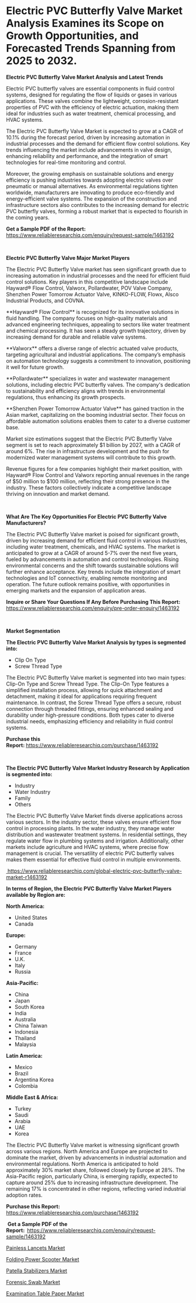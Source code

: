 <p><h1>Electric PVC Butterfly Valve Market Analysis Examines its Scope on Growth Opportunities, and Forecasted Trends Spanning from 2025 to 2032.</h1></p><p><strong>Electric PVC Butterfly Valve Market Analysis and Latest Trends</strong></p>
<p><p>Electric PVC butterfly valves are essential components in fluid control systems, designed for regulating the flow of liquids or gases in various applications. These valves combine the lightweight, corrosion-resistant properties of PVC with the efficiency of electric actuation, making them ideal for industries such as water treatment, chemical processing, and HVAC systems.</p><p>The Electric PVC Butterfly Valve Market is expected to grow at a CAGR of 10.1% during the forecast period, driven by increasing automation in industrial processes and the demand for efficient flow control solutions. Key trends influencing the market include advancements in valve design, enhancing reliability and performance, and the integration of smart technologies for real-time monitoring and control.</p><p>Moreover, the growing emphasis on sustainable solutions and energy efficiency is pushing industries towards adopting electric valves over pneumatic or manual alternatives. As environmental regulations tighten worldwide, manufacturers are innovating to produce eco-friendly and energy-efficient valve systems. The expansion of the construction and infrastructure sectors also contributes to the increasing demand for electric PVC butterfly valves, forming a robust market that is expected to flourish in the coming years.</p></p>
<p><strong>Get a Sample PDF of the Report:&nbsp;</strong> <a href="https://www.reliableresearchiq.com/enquiry/request-sample/1463192?utm_campaign=1159&utm_medium=2&utm_source=Github&utm_content=ia&utm_term=09042025&utm_id=electric-pvc-butterfly-valve">https://www.reliableresearchiq.com/enquiry/request-sample/1463192</a></p>
<p>&nbsp;</p>
<p><strong>Electric PVC Butterfly Valve Major Market Players</strong></p>
<p><p>The Electric PVC Butterfly Valve market has seen significant growth due to increasing automation in industrial processes and the need for efficient fluid control solutions. Key players in this competitive landscape include Hayward® Flow Control, Valworx, Pollardwater, POV Valve Company, Shenzhen Power Tomorrow Actuator Valve, KINKO-FLOW, Flowx, Alsco Industrial Products, and COVNA. </p><p>**Hayward® Flow Control** is recognized for its innovative solutions in fluid handling. The company focuses on high-quality materials and advanced engineering techniques, appealing to sectors like water treatment and chemical processing. It has seen a steady growth trajectory, driven by increasing demand for durable and reliable valve systems.</p><p>**Valworx** offers a diverse range of electric actuated valve products, targeting agricultural and industrial applications. The company’s emphasis on automation technology suggests a commitment to innovation, positioning it well for future growth. </p><p>**Pollardwater** specializes in water and wastewater management solutions, including electric PVC butterfly valves. The company's dedication to sustainability and efficiency aligns with trends in environmental regulations, thus enhancing its growth prospects.</p><p>**Shenzhen Power Tomorrow Actuator Valve** has gained traction in the Asian market, capitalizing on the booming industrial sector. Their focus on affordable automation solutions enables them to cater to a diverse customer base.</p><p>Market size estimations suggest that the Electric PVC Butterfly Valve segment is set to reach approximately $1 billion by 2027, with a CAGR of around 6%. The rise in infrastructure development and the push for modernized water management systems will contribute to this growth.</p><p>Revenue figures for a few companies highlight their market position, with Hayward® Flow Control and Valworx reporting annual revenues in the range of $50 million to $100 million, reflecting their strong presence in the industry. These factors collectively indicate a competitive landscape thriving on innovation and market demand.</p></p>
<p>&nbsp;</p>
<p><strong>What Are The Key Opportunities For Electric PVC Butterfly Valve Manufacturers?</strong></p>
<p><p>The Electric PVC Butterfly Valve market is poised for significant growth, driven by increasing demand for efficient fluid control in various industries, including water treatment, chemicals, and HVAC systems. The market is anticipated to grow at a CAGR of around 5-7% over the next five years, fueled by advancements in automation and control technologies. Rising environmental concerns and the shift towards sustainable solutions will further enhance acceptance. Key trends include the integration of smart technologies and IoT connectivity, enabling remote monitoring and operation. The future outlook remains positive, with opportunities in emerging markets and the expansion of application areas.</p></p>
<p><strong>Inquire or Share Your Questions If Any Before Purchasing This Report:</strong> <a href="https://www.reliableresearchiq.com/enquiry/pre-order-enquiry/1463192?utm_campaign=1159&utm_medium=2&utm_source=Github&utm_content=ia&utm_term=09042025&utm_id=electric-pvc-butterfly-valve">https://www.reliableresearchiq.com/enquiry/pre-order-enquiry/1463192</a></p>
<p>&nbsp;</p>
<p><strong>Market Segmentation</strong></p>
<p><strong>The Electric PVC Butterfly Valve Market Analysis by types is segmented into:</strong></p>
<p><ul><li>Clip On Type</li><li>Screw Thread Type</li></ul></p>
<p><p>The Electric PVC Butterfly Valve market is segmented into two main types: Clip-On Type and Screw Thread Type. The Clip-On Type features a simplified installation process, allowing for quick attachment and detachment, making it ideal for applications requiring frequent maintenance. In contrast, the Screw Thread Type offers a secure, robust connection through threaded fittings, ensuring enhanced sealing and durability under high-pressure conditions. Both types cater to diverse industrial needs, emphasizing efficiency and reliability in fluid control systems.</p></p>
<p><strong>Purchase this Report:&nbsp;</strong><a href="https://www.reliableresearchiq.com/purchase/1463192?utm_campaign=1159&utm_medium=2&utm_source=Github&utm_content=ia&utm_term=09042025&utm_id=electric-pvc-butterfly-valve">https://www.reliableresearchiq.com/purchase/1463192</a></p>
<p>&nbsp;</p>
<p><strong>The Electric PVC Butterfly Valve Market Industry Research by Application is segmented into:</strong></p>
<p><ul><li>Industry</li><li>Water Industry</li><li>Family</li><li>Others</li></ul></p>
<p><p>The Electric PVC Butterfly Valve Market finds diverse applications across various sectors. In the industry sector, these valves ensure efficient flow control in processing plants. In the water industry, they manage water distribution and wastewater treatment systems. In residential settings, they regulate water flow in plumbing systems and irrigation. Additionally, other markets include agriculture and HVAC systems, where precise flow management is crucial. The versatility of electric PVC butterfly valves makes them essential for effective fluid control in multiple environments.</p></p>
<p><a href="https://www.reliableresearchiq.com/global-electric-pvc-butterfly-valve-market-r1463192?utm_campaign=1159&utm_medium=2&utm_source=Github&utm_content=ia&utm_term=09042025&utm_id=electric-pvc-butterfly-valve">&nbsp;https://www.reliableresearchiq.com/global-electric-pvc-butterfly-valve-market-r1463192</a></p>
<p><strong>In terms of Region, the Electric PVC Butterfly Valve Market Players available by Region are:</strong></p>
<p>
    <p> <strong> North America: </strong>
        <ul>
            <li>United States</li>
            <li>Canada</li>
        </ul>
        </p> 
    <p> <strong> Europe: </strong>
        <ul>
            <li>Germany</li>
            <li>France</li>
            <li>U.K.</li>
            <li>Italy</li>
            <li>Russia</li>
        </ul>
        </p> 
    <p> <strong> Asia-Pacific: </strong>
        <ul>
            <li>China</li>
            <li>Japan</li>
            <li>South Korea</li>
            <li>India</li>
            <li>Australia</li>
            <li>China Taiwan</li>
            <li>Indonesia</li>
            <li>Thailand</li>
            <li>Malaysia</li>
        </ul>
        </p> 
    <p> <strong> Latin America: </strong>
        <ul>
            <li>Mexico</li>
            <li>Brazil</li>
            <li>Argentina Korea</li>
            <li>Colombia</li>
        </ul>
        </p> 
    <p> <strong> Middle East & Africa: </strong>
        <ul>
            <li>Turkey</li>
            <li>Saudi</li>
            <li>Arabia</li>
            <li>UAE</li>
            <li>Korea</li>
        </ul>
    </p>
    </p>
<p><p>The Electric PVC Butterfly Valve market is witnessing significant growth across various regions. North America and Europe are projected to dominate the market, driven by advancements in industrial automation and environmental regulations. North America is anticipated to hold approximately 30% market share, followed closely by Europe at 28%. The Asia-Pacific region, particularly China, is emerging rapidly, expected to capture around 25% due to increasing infrastructure development. The remaining 17% is concentrated in other regions, reflecting varied industrial adoption rates.</p></p>
<p><strong>Purchase this Report: </strong><a href="https://www.reliableresearchiq.com/purchase/1463192?utm_campaign=1159&utm_medium=2&utm_source=Github&utm_content=ia&utm_term=09042025&utm_id=electric-pvc-butterfly-valve">https://www.reliableresearchiq.com/purchase/1463192</a></p>
<p>&nbsp;<strong>Get a Sample PDF of the Report:&nbsp;&nbsp;</strong><a href="https://www.reliableresearchiq.com/enquiry/request-sample/1463192?utm_campaign=1159&utm_medium=2&utm_source=Github&utm_content=ia&utm_term=09042025&utm_id=electric-pvc-butterfly-valve">https://www.reliableresearchiq.com/enquiry/request-sample/1463192</a></p>
<p><strong></strong></p>
<p><p><a href="https://www.linkedin.com/pulse/painless-lancets-market-insights-report-company-specific-seuue?utm_campaign=1159&utm_medium=2&utm_source=Github&utm_content=ia&utm_term=09042025&utm_id=electric-pvc-butterfly-valve">Painless Lancets Market</a></p><p><a href="https://www.linkedin.com/pulse/insightson-folding-power-scooter-market-examining-repae?utm_campaign=1159&utm_medium=2&utm_source=Github&utm_content=ia&utm_term=09042025&utm_id=electric-pvc-butterfly-valve">Folding Power Scooter Market</a></p><p><a href="https://www.linkedin.com/pulse/detailed-patella-stabilizers-market-study-124-cagr-jicde?utm_campaign=1159&utm_medium=2&utm_source=Github&utm_content=ia&utm_term=09042025&utm_id=electric-pvc-butterfly-valve">Patella Stabilizers Market</a></p><p><a href="https://www.linkedin.com/pulse/market-challenges-sales-volume-forecast-research-forensic-r0oce?utm_campaign=1159&utm_medium=2&utm_source=Github&utm_content=ia&utm_term=09042025&utm_id=electric-pvc-butterfly-valve">Forensic Swab Market</a></p><p><a href="https://www.linkedin.com/pulse/examination-table-paper-market-outlook-report-insights-hqawe?utm_campaign=1159&utm_medium=2&utm_source=Github&utm_content=ia&utm_term=09042025&utm_id=electric-pvc-butterfly-valve">Examination Table Paper Market</a></p></p>